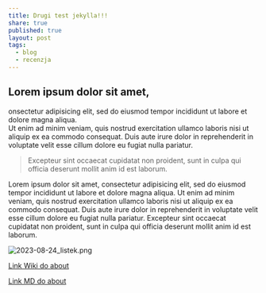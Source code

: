 ```yaml
---
title: Drugi test jekylla!!!
share: true
published: true
layout: post
tags:
  - blog
  - recenzja
---
```


## Lorem ipsum dolor sit amet,

onsectetur adipisicing elit, sed do eiusmod tempor incididunt ut labore et dolore magna aliqua.  
Ut enim ad minim veniam, quis nostrud exercitation ullamco laboris nisi ut aliquip ex ea commodo consequat. Duis aute irure dolor in reprehenderit in voluptate velit esse cillum dolore eu fugiat nulla pariatur.

> Excepteur sint occaecat cupidatat non proident, sunt in culpa qui officia deserunt mollit anim id est laborum.

Lorem ipsum dolor sit amet, consectetur adipisicing elit, sed do eiusmod tempor incididunt ut labore et dolore magna aliqua. Ut enim ad minim veniam, quis nostrud exercitation ullamco laboris nisi ut aliquip ex ea commodo consequat. Duis aute irure dolor in reprehenderit in voluptate velit esse cillum dolore eu fugiat nulla pariatur. Excepteur sint occaecat cupidatat non proident, sunt in culpa qui officia deserunt mollit anim id est laborum.

![2023-08-24_listek.png](2023-08-24_listek.png)

[Link Wiki do about](/pages/o-mnie.md)

[Link MD do about](/pages/o-mnie)